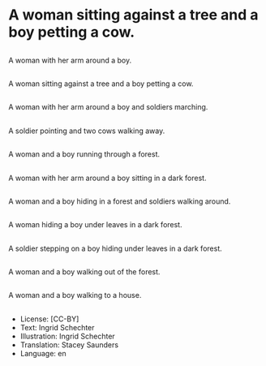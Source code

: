# A woman sitting against a tree and a boy petting a cow.

##
A woman with her arm around a boy.

##
A woman sitting against a tree and a boy petting a cow.

##
A woman with her arm around a boy and soldiers marching.

##
A soldier pointing and two cows walking away.

##
A woman and a boy running through a forest.

##
A woman with her arm around a boy sitting in a dark forest.

##
A woman and a boy hiding in a forest and soldiers walking around.

##
A woman hiding a boy under leaves in a dark forest.

##
A soldier stepping on a boy hiding under leaves in a dark forest.

##
A woman and a boy walking out of the forest.

##
A woman and a boy walking to a house.

##
* License: [CC-BY]
* Text: Ingrid Schechter
* Illustration: Ingrid Schechter
* Translation: Stacey Saunders
* Language: en
